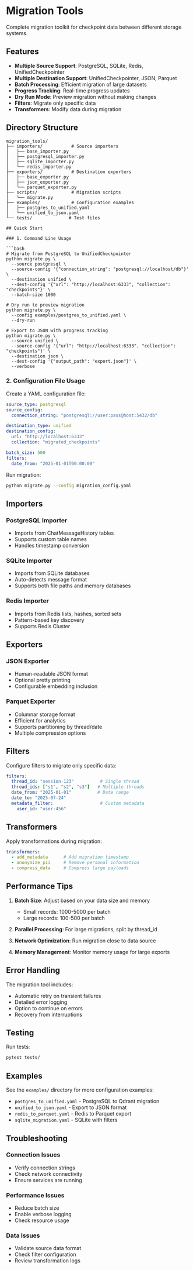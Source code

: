 # Migration Tools

Complete migration toolkit for checkpoint data between different storage systems.

## Features

- **Multiple Source Support**: PostgreSQL, SQLite, Redis, UnifiedCheckpointer
- **Multiple Destination Support**: UnifiedCheckpointer, JSON, Parquet
- **Batch Processing**: Efficient migration of large datasets
- **Progress Tracking**: Real-time progress updates
- **Dry Run Mode**: Preview migration without making changes
- **Filters**: Migrate only specific data
- **Transformers**: Modify data during migration

## Directory Structure

```
migration_tools/
├── importers/           # Source importers
│   ├── base_importer.py
│   ├── postgresql_importer.py
│   ├── sqlite_importer.py
│   └── redis_importer.py
├── exporters/           # Destination exporters
│   ├── base_exporter.py
│   ├── json_exporter.py
│   └── parquet_exporter.py
├── scripts/             # Migration scripts
│   └── migrate.py
├── examples/            # Configuration examples
│   ├── postgres_to_unified.yaml
│   └── unified_to_json.yaml
└── tests/              # Test files

## Quick Start

### 1. Command Line Usage

```bash
# Migrate from PostgreSQL to UnifiedCheckpointer
python migrate.py \
  --source postgresql \
  --source-config '{"connection_string": "postgresql://localhost/db"}' \
  --destination unified \
  --dest-config '{"url": "http://localhost:6333", "collection": "checkpoints"}' \
  --batch-size 1000

# Dry run to preview migration
python migrate.py \
  --config examples/postgres_to_unified.yaml \
  --dry-run

# Export to JSON with progress tracking
python migrate.py \
  --source unified \
  --source-config '{"url": "http://localhost:6333", "collection": "checkpoints"}' \
  --destination json \
  --dest-config '{"output_path": "export.json"}' \
  --verbose
```

### 2. Configuration File Usage

Create a YAML configuration file:

```yaml
source_type: postgresql
source_config:
  connection_string: "postgresql://user:pass@host:5432/db"

destination_type: unified
destination_config:
  url: "http://localhost:6333"
  collection: "migrated_checkpoints"

batch_size: 500
filters:
  date_from: "2025-01-01T00:00:00"
```

Run migration:
```bash
python migrate.py --config migration_config.yaml
```

## Importers

### PostgreSQL Importer
- Imports from ChatMessageHistory tables
- Supports custom table names
- Handles timestamp conversion

### SQLite Importer
- Imports from SQLite databases
- Auto-detects message format
- Supports both file paths and memory databases

### Redis Importer
- Imports from Redis lists, hashes, sorted sets
- Pattern-based key discovery
- Supports Redis Cluster

## Exporters

### JSON Exporter
- Human-readable JSON format
- Optional pretty printing
- Configurable embedding inclusion

### Parquet Exporter
- Columnar storage format
- Efficient for analytics
- Supports partitioning by thread/date
- Multiple compression options

## Filters

Configure filters to migrate only specific data:

```yaml
filters:
  thread_id: "session-123"          # Single thread
  thread_ids: ["s1", "s2", "s3"]   # Multiple threads
  date_from: "2025-01-01"          # Date range
  date_to: "2025-07-24"
  metadata_filter:                  # Custom metadata
    user_id: "user-456"
```

## Transformers

Apply transformations during migration:

```yaml
transformers:
  - add_metadata      # Add migration timestamp
  - anonymize_pii     # Remove personal information
  - compress_data     # Compress large payloads
```

## Performance Tips

1. **Batch Size**: Adjust based on your data size and memory
   - Small records: 1000-5000 per batch
   - Large records: 100-500 per batch

2. **Parallel Processing**: For large migrations, split by thread_id

3. **Network Optimization**: Run migration close to data source

4. **Memory Management**: Monitor memory usage for large exports

## Error Handling

The migration tool includes:
- Automatic retry on transient failures
- Detailed error logging
- Option to continue on errors
- Recovery from interruptions

## Testing

Run tests:
```bash
pytest tests/
```

## Examples

See the `examples/` directory for more configuration examples:
- `postgres_to_unified.yaml` - PostgreSQL to Qdrant migration
- `unified_to_json.yaml` - Export to JSON format
- `redis_to_parquet.yaml` - Redis to Parquet export
- `sqlite_migration.yaml` - SQLite with filters

## Troubleshooting

### Connection Issues
- Verify connection strings
- Check network connectivity
- Ensure services are running

### Performance Issues
- Reduce batch size
- Enable verbose logging
- Check resource usage

### Data Issues
- Validate source data format
- Check filter configuration
- Review transformation logs